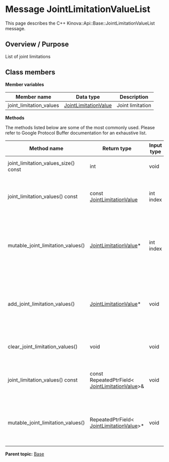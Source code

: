 # Message JointLimitationValueList

This page describes the C++ Kinova::Api::Base::JointLimitationValueList message.

## Overview / Purpose

List of joint limitations

## Class members

 **Member variables** 

|Member name|Data type|Description|
|-----------|---------|-----------|
|joint\_limitation\_values| [JointLimitationValue](msg_Base_JointLimitationValue.md#)|Joint limitation|

 **Methods** 

The methods listed below are some of the most commonly used. Please refer to Google Protocol Buffer documentation for an exhaustive list.

|Method name|Return type|Input type|Description|
|-----------|-----------|----------|-----------|
|joint\_limitation\_values\_size\(\) const|int|void|Returns the number of elements currently in the field.|
|joint\_limitation\_values\(\) const|const [JointLimitationValue](msg_Base_JointLimitationValue.md#)|int index|Returns the element at the given zero-based index. Calling this method with index outside of \[0, joint\_limitation\_values\_size\(\)\) yields undefined behavior.|
|mutable\_joint\_limitation\_values\(\)| [JointLimitationValue](msg_Base_JointLimitationValue.md#)\*|int index|Returns a pointer to the mutable [JointLimitationValue](msg_Base_JointLimitationValue.md#) object that stores the value of the element at the given zero-based index. Calling this method with index outside of \[0, joint\_limitation\_values\_size\(\)\) yields undefined behavior.|
|add\_joint\_limitation\_values\(\)| [JointLimitationValue](msg_Base_JointLimitationValue.md#)\*|void|Adds a new element and returns a pointer to it. The returned [JointLimitationValue](msg_Base_JointLimitationValue.md#) is mutable and will have none of its fields set \(i.e. it will be identical to a newly-allocated [JointLimitationValue](msg_Base_JointLimitationValue.md#)\).|
|clear\_joint\_limitation\_values\(\)|void|void|Removes all elements from the field. After calling this, joint\_limitation\_values\_size\(\) will return zero.|
|joint\_limitation\_values\(\) const|const RepeatedPtrField< [JointLimitationValue](msg_Base_JointLimitationValue.md#)\>&|void|Returns the underlying RepeatedPtrField that stores the field's elements. This container class provides STL-like iterators and other methods.|
|mutable\_joint\_limitation\_values\(\)|RepeatedPtrField< [JointLimitationValue](msg_Base_JointLimitationValue.md#)\>\*|void|Returns a pointer to the underlying mutable RepeatedPtrField that stores the field's elements. This container class provides STL-like iterators and other methods.|

**Parent topic:** [Base](../references/summary_Base.md)

